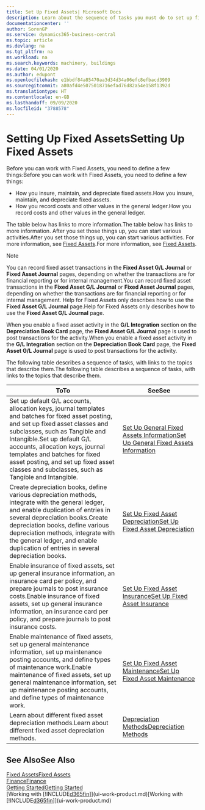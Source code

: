 ```yaml
---
title: Set Up Fixed Assets| Microsoft Docs
description: Learn about the sequence of tasks you must do to set up fixed assets, such as machinery or buildings.
documentationcenter: ''
author: SorenGP
ms.service: dynamics365-business-central
ms.topic: article
ms.devlang: na
ms.tgt_pltfrm: na
ms.workload: na
ms.search.keywords: machinery, buildings
ms.date: 04/01/2020
ms.author: edupont
ms.openlocfilehash: e1bbdf84a85470aa3d34d34a06efc8efbacd3909
ms.sourcegitcommit: a80afd4e5075018716efad76d82a54e158f1392d
ms.translationtype: HT
ms.contentlocale: en-GB
ms.lasthandoff: 09/09/2020
ms.locfileid: "3788578"
---
```

# <a name="setting-up-fixed-assets"></a><span data-ttu-id="f116e-103">Setting Up Fixed Assets</span><span class="sxs-lookup"><span data-stu-id="f116e-103">Setting Up Fixed Assets</span></span>
<span data-ttu-id="f116e-104">Before you can work with Fixed Assets, you need to define a few things:</span><span class="sxs-lookup"><span data-stu-id="f116e-104">Before you can work with Fixed Assets, you need to define a few things:</span></span>  

* <span data-ttu-id="f116e-105">How you insure, maintain, and depreciate fixed assets.</span><span class="sxs-lookup"><span data-stu-id="f116e-105">How you insure, maintain, and depreciate fixed assets.</span></span>  
* <span data-ttu-id="f116e-106">How you record costs and other values in the general ledger.</span><span class="sxs-lookup"><span data-stu-id="f116e-106">How you record costs and other values in the general ledger.</span></span>  

<span data-ttu-id="f116e-107">The table below has links to more information.</span><span class="sxs-lookup"><span data-stu-id="f116e-107">The table below has links to more information.</span></span> <span data-ttu-id="f116e-108">After you set those things up, you can start various activities.</span><span class="sxs-lookup"><span data-stu-id="f116e-108">After you set those things up, you can start various activities.</span></span> <span data-ttu-id="f116e-109">For more information, see [Fixed Assets](fa-manage.md).</span><span class="sxs-lookup"><span data-stu-id="f116e-109">For more information, see [Fixed Assets](fa-manage.md).</span></span>  

> [!NOTE]  
>   <span data-ttu-id="f116e-110">You can record fixed asset transactions in the **Fixed Asset G/L Journal** or **Fixed Asset Journal** pages, depending on whether the transactions are for financial reporting or for internal management.</span><span class="sxs-lookup"><span data-stu-id="f116e-110">You can record fixed asset transactions in the **Fixed Asset G/L Journal** or **Fixed Asset Journal** pages, depending on whether the transactions are for financial reporting or for internal management.</span></span> <span data-ttu-id="f116e-111">Help for Fixed Assets only describes how to use the **Fixed Asset G/L Journal** page.</span><span class="sxs-lookup"><span data-stu-id="f116e-111">Help for Fixed Assets only describes how to use the **Fixed Asset G/L Journal** page.</span></span>  

<span data-ttu-id="f116e-112">When you enable a fixed asset activity in the **G/L Integration** section on the **Depreciation Book Card** page, the **Fixed Asset G/L Journal** page is used to post transactions for the activity.</span><span class="sxs-lookup"><span data-stu-id="f116e-112">When you enable a fixed asset activity in the **G/L Integration** section on the **Depreciation Book Card** page, the **Fixed Asset G/L Journal** page is used to post transactions for the activity.</span></span>

<span data-ttu-id="f116e-113">The following table describes a sequence of tasks, with links to the topics that describe them.</span><span class="sxs-lookup"><span data-stu-id="f116e-113">The following table describes a sequence of tasks, with links to the topics that describe them.</span></span>  

| <span data-ttu-id="f116e-114">To</span><span class="sxs-lookup"><span data-stu-id="f116e-114">To</span></span> | <span data-ttu-id="f116e-115">See</span><span class="sxs-lookup"><span data-stu-id="f116e-115">See</span></span> |
| --- | --- |
| <span data-ttu-id="f116e-116">Set up default G/L accounts, allocation keys, journal templates and batches for fixed asset posting, and set up fixed asset classes and subclasses, such as Tangible and Intangible.</span><span class="sxs-lookup"><span data-stu-id="f116e-116">Set up default G/L accounts, allocation keys, journal templates and batches for fixed asset posting, and set up fixed asset classes and subclasses, such as Tangible and Intangible.</span></span> |[<span data-ttu-id="f116e-117">Set Up General Fixed Assets Information</span><span class="sxs-lookup"><span data-stu-id="f116e-117">Set Up General Fixed Assets Information</span></span>](fa-how-setup-general.md) |
| <span data-ttu-id="f116e-118">Create depreciation books, define various depreciation methods, integrate with the general ledger, and enable duplication of entries in several depreciation books.</span><span class="sxs-lookup"><span data-stu-id="f116e-118">Create depreciation books, define various depreciation methods, integrate with the general ledger, and enable duplication of entries in several depreciation books.</span></span> |[<span data-ttu-id="f116e-119">Set Up Fixed Asset Depreciation</span><span class="sxs-lookup"><span data-stu-id="f116e-119">Set Up Fixed Asset Depreciation</span></span>](fa-how-setup-depreciation.md) |
| <span data-ttu-id="f116e-120">Enable insurance of fixed assets, set up general insurance information, an insurance card per policy, and prepare journals to post insurance costs.</span><span class="sxs-lookup"><span data-stu-id="f116e-120">Enable insurance of fixed assets, set up general insurance information, an insurance card per policy, and prepare journals to post insurance costs.</span></span> |[<span data-ttu-id="f116e-121">Set Up Fixed Asset Insurance</span><span class="sxs-lookup"><span data-stu-id="f116e-121">Set Up Fixed Asset Insurance</span></span>](fa-how-setup-insurance.md) |
| <span data-ttu-id="f116e-122">Enable maintenance of fixed assets, set up general maintenance information, set up maintenance posting accounts, and define types of maintenance work.</span><span class="sxs-lookup"><span data-stu-id="f116e-122">Enable maintenance of fixed assets, set up general maintenance information, set up maintenance posting accounts, and define types of maintenance work.</span></span> |[<span data-ttu-id="f116e-123">Set Up Fixed Asset Maintenance</span><span class="sxs-lookup"><span data-stu-id="f116e-123">Set Up Fixed Asset Maintenance</span></span>](fa-how-setup-maintenance.md) |
| <span data-ttu-id="f116e-124">Learn about different fixed asset depreciation methods.</span><span class="sxs-lookup"><span data-stu-id="f116e-124">Learn about different fixed asset depreciation methods.</span></span> |[<span data-ttu-id="f116e-125">Depreciation Methods</span><span class="sxs-lookup"><span data-stu-id="f116e-125">Depreciation Methods</span></span>](fa-depreciation-methods.md) |

## <a name="see-also"></a><span data-ttu-id="f116e-126">See Also</span><span class="sxs-lookup"><span data-stu-id="f116e-126">See Also</span></span>
[<span data-ttu-id="f116e-127">Fixed Assets</span><span class="sxs-lookup"><span data-stu-id="f116e-127">Fixed Assets</span></span>](fa-manage.md)  
[<span data-ttu-id="f116e-128">Finance</span><span class="sxs-lookup"><span data-stu-id="f116e-128">Finance</span></span>](finance.md)  
[<span data-ttu-id="f116e-129">Getting Started</span><span class="sxs-lookup"><span data-stu-id="f116e-129">Getting Started</span></span>](product-get-started.md)  
<span data-ttu-id="f116e-130">[Working with [!INCLUDE[d365fin](includes/d365fin_md.md)]](ui-work-product.md)</span><span class="sxs-lookup"><span data-stu-id="f116e-130">[Working with [!INCLUDE[d365fin](includes/d365fin_md.md)]](ui-work-product.md)</span></span>
